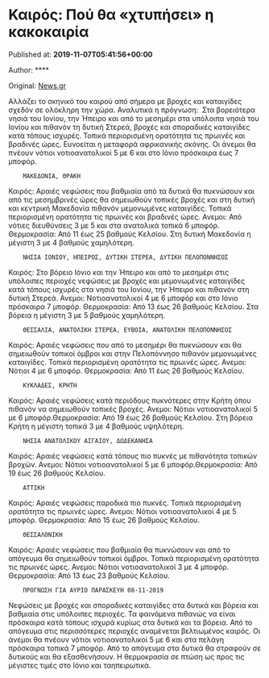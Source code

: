
# Καιρός: Πού θα «χτυπήσει» η κακοκαιρία

Published at: **2019-11-07T05:41:56+00:00**

Author: ****

Original: [News.gr](https://www.news.gr/ellada/article/2023600/keros-pou-tha-chtipisi-i-kakokeria-2.html)

Αλλάζει το σκηνικό του καιρού από σήμερα με βροχές και καταιγίδες σχεδόν σε ολόκληρη την χώρα. Αναλυτικά η πρόγνωση: 
Στα βορειότερα νησιά του Ιονίου, την Ήπειρο και από το μεσημέρι στα υπόλοιπα νησιά του Ιονίου και πιθανόν τη δυτική Στερεά, βροχές και σποραδικές καταιγίδες κατά τόπους ισχυρές. Τοπικά περιορισμένη ορατότητα τις πρωινές και βραδινές ώρες. Ευνοείται η μεταφορά αφρικανικής σκόνης. Οι άνεμοι θα πνέουν νότιοι νοτιοανατολικοί 5 με 6 και στο Ιόνιο πρόσκαιρα έως 7 μποφόρ.

        ΜΑΚΕΔΟΝΙΑ, ΘΡΑΚΗ
      
Καιρός: Αραιές νεφώσεις που βαθμιαία από τα δυτικά θα πυκνώσουν και από τις μεσημβρινές ώρες θα σημειωθούν τοπικές βροχές και στη δυτική και κεντρική Μακεδονία πιθανόν μεμονωμένες καταιγίδες. Τοπικά περιορισμένη ορατότητα τις πρωινές και βραδινές ώρες.
Ανεμοι: Από νότιες διευθύνσεις 3 με 5 και στα ανατολικά τοπικά 6 μποφόρ.
Θερμοκρασία: Από 11 έως 25 βαθμούς Κελσίου. Στη δυτική Μακεδονία η μέγιστη 3 με 4 βαθμούς χαμηλότερη.

        ΝΗΣΙΑ ΙΟΝΙΟΥ, ΗΠΕΙΡΟΣ, ΔΥΤΙΚΗ ΣΤΕΡΕΑ, ΔΥΤΙΚΗ ΠΕΛΟΠΟΝΝΗΣΟΣ
      
Καιρός: Στο βόρειο Ιόνιο και την Ήπειρο και από το μεσημέρι στις υπόλοιπες περιοχές νεφώσεις με βροχές και μεμονωμένες καταιγίδες κατά τόπους ισχυρές στα νησιά του Ιονίου, την Ήπειρο και πιθανόν στη δυτική Στερεά.
Ανεμοι: Νοτιοανατολικοί 4 με 6 μποφόρ και στο Ιόνιο πρόσκαιρα 7 μποφόρ.
Θερμοκρασία: Από 13 έως 26 βαθμούς Κελσίου. Στα βόρεια η μέγιστη 3 με 5 βαθμούς χαμηλότερη.

        ΘΕΣΣΑΛΙΑ, ΑΝΑΤΟΛΙΚΗ ΣΤΕΡΕΑ, ΕΥΒΟΙΑ, ΑΝΑΤΟΛΙΚΗ ΠΕΛΟΠΟΝΝΗΣΟΣ
      
Καιρός: Αραιές νεφώσεις που από το μεσημέρι θα πυκνώσουν και θα σημειωθούν τοπικοί όμβροι και στην Πελοπόννησο πιθανόν μεμονωμένες καταιγίδες. Τοπικά περιορισμένη ορατότητα τις πρωινές ώρες.
Ανεμοι: Νότιοι 4 με 6 μποφόρ.
Θερμοκρασία: Από 11 έως 26 βαθμούς Κελσίου.

        ΚΥΚΛΑΔΕΣ, ΚΡΗΤΗ
      
Καιρός: Αραιές νεφώσεις κατά περιόδους πυκνότερες στην Κρήτη όπου πιθανόν να σημειωθούν τοπικές βροχές.
Ανεμοι: Νότιοι νοτιοανατολικοί 5 με 6 μποφόρ.Θερμοκρασία: Από 19 έως 26 βαθμούς Κελσίου. Στη βόρεια Κρήτη η μέγιστη τοπικά 3 με 4 βαθμούς υψηλότερη.

        ΝΗΣΙΑ ΑΝΑΤΟΛΙΚΟΥ ΑΙΓΑΙΟΥ, ΔΩΔΕΚΑΝΗΣΑ
      
Καιρός: Αραιές νεφώσεις κατά τόπους πιο πυκνές με πιθανότητα τοπικών βροχών.
Ανεμοι: Νότιοι νοτιοανατολικοί 5 με 6 μποφόρ.Θερμοκρασία: Από 19 έως 26 βαθμούς Κελσίου.

        ΑΤΤΙΚΗ
      
Καιρός: Αραιές νεφώσεις παροδικά πιο πυκνές. Τοπικά περιορισμένη ορατότητα τις πρωινές ώρες.
Ανεμοι: Νότιοι νοτιοανατολικοί 4 με 5 μποφόρ.
Θερμοκρασία: Από 15 έως 26 βαθμούς Κελσίου.

        ΘΕΣΣΑΛΟΝΙΚΗ
      
Καιρός: Αραιές νεφώσεις που βαθμιαία θα πυκνώσουν και από το απόγευμα θα σημειωθούν τοπικοί όμβροι. Τοπικά περιορισμένη ορατότητα τις πρωινές ώρες.
Ανεμοι: Νότιοι νοτιοανατολικοί 3 με 4 μποφόρ.
Θερμοκρασία: Από 13 έως 23 βαθμούς Κελσίου.

        ΠΡΟΓΝΩΣΗ ΓΙΑ ΑΥΡΙΟ ΠΑΡΑΣΚΕΥΗ 08-11-2019
      
Νεφώσεις με βροχές και σποραδικές καταιγίδες στα δυτικά και βόρεια και βαθμιαία στις υπόλοιπες περιοχές. Τα φαινόμενα πιθανώς να είναι πρόσκαιρα κατά τόπους ισχυρά κυρίως στα δυτικά και τα βόρεια. Από το απόγευμα στις περισσότερες περιοχές αναμένεται βελτιωμένος καιρός. Οι άνεμοι θα πνέουν νότιοι νοτιοανατολικοί 5 με 6 και στα πελάγη πρόσκαιρα τοπικά 7 μποφόρ. Από το απόγευμα στα δυτικά θα στραφούν σε δυτικούς και θα εξασθενήσουν. Η θερμοκρασία σε πτώση ως προς τις μέγιστες τιμές στο Ιόνιο και ταηπειρωτικά.
